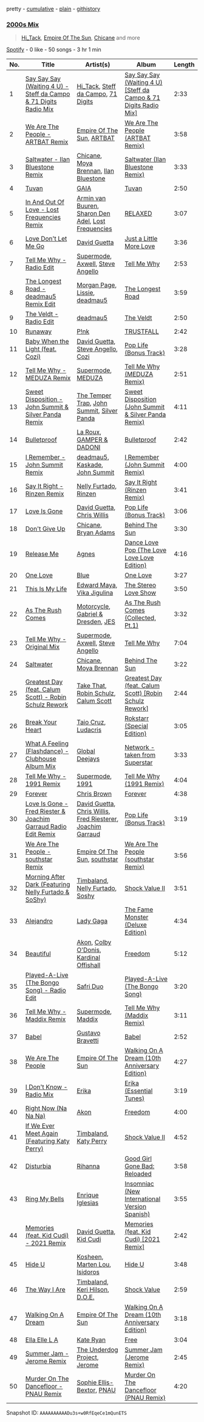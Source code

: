 pretty - [cumulative](/playlists/cumulative/37i9dQZF1EQn4jwNIohw50.md) - [plain](/playlists/plain/37i9dQZF1EQn4jwNIohw50) - [githistory](https://github.githistory.xyz/mdn522/spotify-playlist-archive/blob/main/playlists/plain/37i9dQZF1EQn4jwNIohw50)

### [2000s Mix](https://open.spotify.com/playlist/37i9dQZF1EQn4jwNIohw50)

> <a href=spotify:playlist:37i9dQZF1EIVkA4z4cMACg>Hi\_Tack</a>, <a href=spotify:playlist:37i9dQZF1EIWpW3jQExM4k>Empire Of The Sun</a>, <a href=spotify:playlist:37i9dQZF1EIYYYFANamlze>Chicane</a> and more

[Spotify](https://open.spotify.com/user/spotify) - 0 like - 50 songs - 3 hr 1 min

| No. | Title | Artist(s) | Album | Length |
|---|---|---|---|---|
| 1 | [Say Say Say \(Waiting 4 U\) \- Steff da Campo & 71 Digits Radio Mix](https://open.spotify.com/track/3Ns7GYmCWy4DLI3e6yRE5d) | [Hi\_Tack](https://open.spotify.com/artist/6N1W9mAlncCKbqBHgBR2bN), [Steff da Campo](https://open.spotify.com/artist/7Bo6vpAmmhylCRWoHSBkcZ), [71 Digits](https://open.spotify.com/artist/7rYojRyXBLPrX6UWfnAkaC) | [Say Say Say \(Waiting 4 U\) \[Steff da Campo & 71 Digits Radio Mix\]](https://open.spotify.com/album/4GpHS9jAkQc9tsWJlSQ8qw) | 2:33 |
| 2 | [We Are The People \- ARTBAT Remix](https://open.spotify.com/track/0L6223jyrD2qFSxSmjpEMP) | [Empire Of The Sun](https://open.spotify.com/artist/67hb7towEyKvt5Z8Bx306c), [ARTBAT](https://open.spotify.com/artist/3BkRu2TGd2I1uBxZKddfg1) | [We Are The People \(ARTBAT Remix\)](https://open.spotify.com/album/60byCifK9JXAUwNzbpfSS2) | 3:58 |
| 3 | [Saltwater \- Ilan Bluestone Remix](https://open.spotify.com/track/6kfV43UhRUbv8FMRNs19JN) | [Chicane](https://open.spotify.com/artist/5GxyeQagayzZOg4UwffQlD), [Moya Brennan](https://open.spotify.com/artist/3ZvmmlF8EMEpnnK90jfuJv), [Ilan Bluestone](https://open.spotify.com/artist/1yoZuH2j43vVSWsOwYuQyn) | [Saltwater \(Ilan Bluestone Remix\)](https://open.spotify.com/album/1YkXjp5qjHg1cuUYC1m2Cj) | 3:33 |
| 4 | [Tuvan](https://open.spotify.com/track/1QH83zBuFEy7Tbgf2UvAnD) | [GAIA](https://open.spotify.com/artist/3Jkc5q9qBSNOTf3IvAyJW9) | [Tuvan](https://open.spotify.com/album/1RCkW5PuJuuYQYDmkin7WH) | 2:50 |
| 5 | [In And Out Of Love \- Lost Frequencies Remix](https://open.spotify.com/track/1fVP2YR31xXA6imWfFlKyV) | [Armin van Buuren](https://open.spotify.com/artist/0SfsnGyD8FpIN4U4WCkBZ5), [Sharon Den Adel](https://open.spotify.com/artist/2GST08xzn3dJilysjDhSmi), [Lost Frequencies](https://open.spotify.com/artist/7f5Zgnp2spUuuzKplmRkt7) | [RELAXED](https://open.spotify.com/album/3NrgI683Ssrc5uMddFIplo) | 3:07 |
| 6 | [Love Don't Let Me Go](https://open.spotify.com/track/0mIAWTIXUP9Os5RBXKclO6) | [David Guetta](https://open.spotify.com/artist/1Cs0zKBU1kc0i8ypK3B9ai) | [Just a Little More Love](https://open.spotify.com/album/51fJbB1qe3EfUvb3fMK2jr) | 3:36 |
| 7 | [Tell Me Why \- Radio Edit](https://open.spotify.com/track/4yhGkvdYU5bi4950r80FRo) | [Supermode](https://open.spotify.com/artist/7urnl0uH1w3NCoErxw7AUK), [Axwell](https://open.spotify.com/artist/1xNmvlEiICkRlRGqlNFZ43), [Steve Angello](https://open.spotify.com/artist/4FqPRilb0Ja0TKG3RS3y4s) | [Tell Me Why](https://open.spotify.com/album/7lmGSzQRrvXvvvghZoYZkn) | 2:53 |
| 8 | [The Longest Road \- deadmau5 Remix Edit](https://open.spotify.com/track/77w8cBOdasP7aNcPD9Dec8) | [Morgan Page](https://open.spotify.com/artist/1N9n8MSxrr4Emhb566493b), [Lissie](https://open.spotify.com/artist/3j4FHbC5zwmYGJ7r0ZgaMt), [deadmau5](https://open.spotify.com/artist/2CIMQHirSU0MQqyYHq0eOx) | [The Longest Road](https://open.spotify.com/album/2WLFwif81NStLAwtQQtsFs) | 3:59 |
| 9 | [The Veldt \- Radio Edit](https://open.spotify.com/track/1vQ92830bxiBcIhpUj4qrn) | [deadmau5](https://open.spotify.com/artist/2CIMQHirSU0MQqyYHq0eOx) | [The Veldt](https://open.spotify.com/album/0pJJgBzj26qnE1nSQUxaB0) | 2:50 |
| 10 | [Runaway](https://open.spotify.com/track/72RjHoPZPW3LZHgVS4akIy) | [P!nk](https://open.spotify.com/artist/1KCSPY1glIKqW2TotWuXOR) | [TRUSTFALL](https://open.spotify.com/album/1GIWJs7mEdzKym3tQ8QScJ) | 2:42 |
| 11 | [Baby When the Light \(feat\. Cozi\)](https://open.spotify.com/track/0T2CFHoETd9UGkOLcRqRxd) | [David Guetta](https://open.spotify.com/artist/1Cs0zKBU1kc0i8ypK3B9ai), [Steve Angello](https://open.spotify.com/artist/4FqPRilb0Ja0TKG3RS3y4s), [Cozi](https://open.spotify.com/artist/2L5xi76mB2qwg00CMkuyEN) | [Pop Life \(Bonus Track\)](https://open.spotify.com/album/7vgf9k0Wypgo5oSZEYBkdX) | 3:28 |
| 12 | [Tell Me Why \- MEDUZA Remix](https://open.spotify.com/track/7jrMFjEq0t09f7m3HnnWXl) | [Supermode](https://open.spotify.com/artist/7urnl0uH1w3NCoErxw7AUK), [MEDUZA](https://open.spotify.com/artist/0xRXCcSX89eobfrshSVdyu) | [Tell Me Why \(MEDUZA Remix\)](https://open.spotify.com/album/6CTjQWx50yUs4wNu95cnlM) | 2:51 |
| 13 | [Sweet Disposition \- John Summit & Silver Panda Remix](https://open.spotify.com/track/7rXke3ttpL2uXel9Nesf4u) | [The Temper Trap](https://open.spotify.com/artist/4W48hZAnAHVOC2c8WH8pcq), [John Summit](https://open.spotify.com/artist/7kNqXtgeIwFtelmRjWv205), [Silver Panda](https://open.spotify.com/artist/310IX3ZzFSl14ZvY2dM8Da) | [Sweet Disposition \(John Summit & Silver Panda Remix\)](https://open.spotify.com/album/6BM3arvtpuj41WO2E4V77i) | 4:11 |
| 14 | [Bulletproof](https://open.spotify.com/track/0SyxZC4wlqAwf20cHE6Xon) | [La Roux](https://open.spotify.com/artist/3K2zB87GZv1krx031en5VA), [GAMPER & DADONI](https://open.spotify.com/artist/6HQ6vf4AloXyVNdyJhrX1J) | [Bulletproof](https://open.spotify.com/album/5TSSlGJmfkBNC4M3uoMswL) | 2:42 |
| 15 | [I Remember \- John Summit Remix](https://open.spotify.com/track/7EroGeDg1uteOaQ45Ftfiz) | [deadmau5](https://open.spotify.com/artist/2CIMQHirSU0MQqyYHq0eOx), [Kaskade](https://open.spotify.com/artist/6TQj5BFPooTa08A7pk8AQ1), [John Summit](https://open.spotify.com/artist/7kNqXtgeIwFtelmRjWv205) | [I Remember \(John Summit Remix\)](https://open.spotify.com/album/5lCL6lNKV2GPQM5uIgDm03) | 4:00 |
| 16 | [Say It Right \- Rinzen Remix](https://open.spotify.com/track/6EUfZGFToR6jPqyzAoH8WY) | [Nelly Furtado](https://open.spotify.com/artist/2jw70GZXlAI8QzWeY2bgRc), [Rinzen](https://open.spotify.com/artist/0kYFb6blNbeBAHaQqyURgI) | [Say It Right \(Rinzen Remix\)](https://open.spotify.com/album/25FbkkzMDapAUDr5CnqTfq) | 3:41 |
| 17 | [Love Is Gone](https://open.spotify.com/track/02PPmzP2ADDqxnlxNIqOVb) | [David Guetta](https://open.spotify.com/artist/1Cs0zKBU1kc0i8ypK3B9ai), [Chris Willis](https://open.spotify.com/artist/2qSEpijpT3YSXgxcXac1ly) | [Pop Life \(Bonus Track\)](https://open.spotify.com/album/7vgf9k0Wypgo5oSZEYBkdX) | 3:06 |
| 18 | [Don't Give Up](https://open.spotify.com/track/0gTeDTRPPVAYcdyPXhWqt2) | [Chicane](https://open.spotify.com/artist/5GxyeQagayzZOg4UwffQlD), [Bryan Adams](https://open.spotify.com/artist/3Z02hBLubJxuFJfhacLSDc) | [Behind The Sun](https://open.spotify.com/album/0XLrcTejd2HyqgmCCajtzG) | 3:30 |
| 19 | [Release Me](https://open.spotify.com/track/4LiJE6pqgsTX3FtukW6bNh) | [Agnes](https://open.spotify.com/artist/6SsTlCsuCYleNza6xGwynu) | [Dance Love Pop \(The Love Love Love Edition\)](https://open.spotify.com/album/6hfmJS7B3wWyQXfMoNuHIA) | 4:16 |
| 20 | [One Love](https://open.spotify.com/track/2W5acFzXf5FrktecuD30Or) | [Blue](https://open.spotify.com/artist/2yEkZBBjhzKzt6LF5XMaFi) | [One Love](https://open.spotify.com/album/7hleBoZbfZyL2umi4JzxCL) | 3:27 |
| 21 | [This Is My Life](https://open.spotify.com/track/09IqZsWBjzgGLPIs98COVD) | [Edward Maya](https://open.spotify.com/artist/6XwwFnewNgWp81MYMK8zLq), [Vika Jigulina](https://open.spotify.com/artist/34dZRjYum6vVBGslgYaBtB) | [The Stereo Love Show](https://open.spotify.com/album/1wUvm4WNwnTSVdxz9qgL1N) | 3:50 |
| 22 | [As The Rush Comes](https://open.spotify.com/track/6yASqy19mcoL7cP4Y57U9s) | [Motorcycle](https://open.spotify.com/artist/7DZ9xBelM79Mlk3Weia4oD), [Gabriel & Dresden](https://open.spotify.com/artist/64KfnYe81Wld2AkG4bkGIV), [JES](https://open.spotify.com/artist/6UAyCjS0OPMd1Ham8bvs9g) | [As The Rush Comes \(Collected, Pt.1\)](https://open.spotify.com/album/10H6u8TyzONLGsizozQuFU) | 3:32 |
| 23 | [Tell Me Why \- Original Mix](https://open.spotify.com/track/0zxUWZsgb9HX4WGYvUGkYF) | [Supermode](https://open.spotify.com/artist/7urnl0uH1w3NCoErxw7AUK), [Axwell](https://open.spotify.com/artist/1xNmvlEiICkRlRGqlNFZ43), [Steve Angello](https://open.spotify.com/artist/4FqPRilb0Ja0TKG3RS3y4s) | [Tell Me Why](https://open.spotify.com/album/7lmGSzQRrvXvvvghZoYZkn) | 7:04 |
| 24 | [Saltwater](https://open.spotify.com/track/7a1jKlij4hReZVlHNOuhai) | [Chicane](https://open.spotify.com/artist/5GxyeQagayzZOg4UwffQlD), [Moya Brennan](https://open.spotify.com/artist/3ZvmmlF8EMEpnnK90jfuJv) | [Behind The Sun](https://open.spotify.com/album/0XLrcTejd2HyqgmCCajtzG) | 3:22 |
| 25 | [Greatest Day \(feat\. Calum Scott\) \- Robin Schulz Rework](https://open.spotify.com/track/1Oae67sHC45sBQMrYhMiWF) | [Take That](https://open.spotify.com/artist/1XgFuvRd7r5g0h844A5ZUQ), [Robin Schulz](https://open.spotify.com/artist/3t5xRXzsuZmMDkQzgOX35S), [Calum Scott](https://open.spotify.com/artist/6ydoSd3N2mwgwBHtF6K7eX) | [Greatest Day \(feat\. Calum Scott\) \[Robin Schulz Rework\]](https://open.spotify.com/album/66L6pO8awweuEwUBn0cLdS) | 2:44 |
| 26 | [Break Your Heart](https://open.spotify.com/track/7mDCg8XTEyDNPzC5Jdt7mu) | [Taio Cruz](https://open.spotify.com/artist/6MF9fzBmfXghAz953czmBC), [Ludacris](https://open.spotify.com/artist/3ipn9JLAPI5GUEo4y4jcoi) | [Rokstarr \(Special Edition\)](https://open.spotify.com/album/3h80tQ7iMvnWIE7EdtRhEm) | 3:05 |
| 27 | [What A Feeling \(Flashdance\) \- Clubhouse Album Mix](https://open.spotify.com/track/5DLxa90qJDrft9CXVFBfi4) | [Global Deejays](https://open.spotify.com/artist/5M0Y6NBi3Wfwo2H1gtPl1L) | [Network \- taken from Superstar](https://open.spotify.com/album/3NBCC4dPJwOG5JNCpXUlNL) | 3:33 |
| 28 | [Tell Me Why \- 1991 Remix](https://open.spotify.com/track/6tGtFeIO3yYuVvNLAdHU0A) | [Supermode](https://open.spotify.com/artist/7urnl0uH1w3NCoErxw7AUK), [1991](https://open.spotify.com/artist/2IP71LH7CbwddhsEXBI0fy) | [Tell Me Why \(1991 Remix\)](https://open.spotify.com/album/0mDiTurOmLzCHPSX0qHalL) | 4:04 |
| 29 | [Forever](https://open.spotify.com/track/3NZJlJemX3mzjf56MqC5ML) | [Chris Brown](https://open.spotify.com/artist/7bXgB6jMjp9ATFy66eO08Z) | [Forever](https://open.spotify.com/album/248cu9M1nYCijfXswwZ8uW) | 4:38 |
| 30 | [Love Is Gone \- Fred Riester & Joachim Garraud Radio Edit Remix](https://open.spotify.com/track/26MKIQXSv7gWFuLmz9LoeE) | [David Guetta](https://open.spotify.com/artist/1Cs0zKBU1kc0i8ypK3B9ai), [Chris Willis](https://open.spotify.com/artist/2qSEpijpT3YSXgxcXac1ly), [Fred Riesterer](https://open.spotify.com/artist/2oBWpcv8MNPflTzyxZ8zVU), [Joachim Garraud](https://open.spotify.com/artist/4EhiIwwMPecLznwn87sRw2) | [Pop Life \(Bonus Track\)](https://open.spotify.com/album/7vgf9k0Wypgo5oSZEYBkdX) | 3:19 |
| 31 | [We Are The People \- southstar Remix](https://open.spotify.com/track/3vLMN02wGnPBdjRVvewedS) | [Empire Of The Sun](https://open.spotify.com/artist/67hb7towEyKvt5Z8Bx306c), [southstar](https://open.spotify.com/artist/1GVuCyb4PlArufUZDUnRQi) | [We Are The People \(southstar Remix\)](https://open.spotify.com/album/28E0EqraSPvGhUQ0jNkUvb) | 3:56 |
| 32 | [Morning After Dark \(Featuring Nelly Furtado & SoShy\)](https://open.spotify.com/track/6mmtxbG5pzkrJ0BrSdg9uW) | [Timbaland](https://open.spotify.com/artist/5Y5TRrQiqgUO4S36tzjIRZ), [Nelly Furtado](https://open.spotify.com/artist/2jw70GZXlAI8QzWeY2bgRc), [Soshy](https://open.spotify.com/artist/1LXdHdzVmQV1GJE0EUxjFp) | [Shock Value II](https://open.spotify.com/album/5FK6borHO8QcztXhXCPn5H) | 3:51 |
| 33 | [Alejandro](https://open.spotify.com/track/4lwavw59UjXUPJZtKNdFYp) | [Lady Gaga](https://open.spotify.com/artist/1HY2Jd0NmPuamShAr6KMms) | [The Fame Monster \(Deluxe Edition\)](https://open.spotify.com/album/6DGZdMi124iOOih9GMlhN2) | 4:34 |
| 34 | [Beautiful](https://open.spotify.com/track/1GLx5tpDdwEFiA7KaikvX2) | [Akon](https://open.spotify.com/artist/0z4gvV4rjIZ9wHck67ucSV), [Colby O'Donis](https://open.spotify.com/artist/7fObcBw9VM3x7ntWKCYl0z), [Kardinal Offishall](https://open.spotify.com/artist/5P2rwRBgIN450RaJxdjYdA) | [Freedom](https://open.spotify.com/album/1Z5oeufZDMMzL8ZlWTZrQg) | 5:12 |
| 35 | [Played\-A\-Live \(The Bongo Song\) \- Radio Edit](https://open.spotify.com/track/71cEGt2SrA5toSCCTVpLMU) | [Safri Duo](https://open.spotify.com/artist/2UOx6w3eHpPKc3RBnNV3Rl) | [Played\-A\-Live \(The Bongo Song\)](https://open.spotify.com/album/1MxM3wvwaHMpSSCYovfgGN) | 3:20 |
| 36 | [Tell Me Why \- Maddix Remix](https://open.spotify.com/track/5D8Z0KkFce9ir2yak7uj5C) | [Supermode](https://open.spotify.com/artist/7urnl0uH1w3NCoErxw7AUK), [Maddix](https://open.spotify.com/artist/0RMeG9M8QFzss9bAbq99KA) | [Tell Me Why \(Maddix Remix\)](https://open.spotify.com/album/30GbdnnaB9AfEGBw3sVWBe) | 3:11 |
| 37 | [Babel](https://open.spotify.com/track/6b8VuRQmxLjUM4KvqpuYOP) | [Gustavo Bravetti](https://open.spotify.com/artist/3COgt6jQqmGpT8vM79C7R9) | [Babel](https://open.spotify.com/album/4x3ubg4BHqes69AX7kENNo) | 2:52 |
| 38 | [We Are The People](https://open.spotify.com/track/3zEN0ii6s4DHHBpnTp3RP7) | [Empire Of The Sun](https://open.spotify.com/artist/67hb7towEyKvt5Z8Bx306c) | [Walking On A Dream \(10th Anniversary Edition\)](https://open.spotify.com/album/5B6XfyHHYawyLkEvNvhSPh) | 4:27 |
| 39 | [I Don't Know \- Radio Mix](https://open.spotify.com/track/7iwPGVfoiedHFNHvpxTznL) | [Erika](https://open.spotify.com/artist/5N9lpSK39RSCDkLxPNH4KC) | [Erika \(Essential Tunes\)](https://open.spotify.com/album/5t0M5IUCcpE96by5cOVJZ1) | 3:19 |
| 40 | [Right Now \(Na Na Na\)](https://open.spotify.com/track/5Ravsw8TmHN5wBiYPPYUFw) | [Akon](https://open.spotify.com/artist/0z4gvV4rjIZ9wHck67ucSV) | [Freedom](https://open.spotify.com/album/1Z5oeufZDMMzL8ZlWTZrQg) | 4:00 |
| 41 | [If We Ever Meet Again \(Featuring Katy Perry\)](https://open.spotify.com/track/360UM2DaiHZPRu0EsrOvMp) | [Timbaland](https://open.spotify.com/artist/5Y5TRrQiqgUO4S36tzjIRZ), [Katy Perry](https://open.spotify.com/artist/6jJ0s89eD6GaHleKKya26X) | [Shock Value II](https://open.spotify.com/album/5FK6borHO8QcztXhXCPn5H) | 4:52 |
| 42 | [Disturbia](https://open.spotify.com/track/2VOomzT6VavJOGBeySqaMc) | [Rihanna](https://open.spotify.com/artist/5pKCCKE2ajJHZ9KAiaK11H) | [Good Girl Gone Bad: Reloaded](https://open.spotify.com/album/3JSWZWeTHF4HDGt5Eozdy7) | 3:58 |
| 43 | [Ring My Bells](https://open.spotify.com/track/1boXlVWALXZuKRlClpuA43) | [Enrique Iglesias](https://open.spotify.com/artist/7qG3b048QCHVRO5Pv1T5lw) | [Insomniac \(New International Version Spanish\)](https://open.spotify.com/album/6nokJTCkg6CVxVeeQEQsZL) | 3:55 |
| 44 | [Memories \(feat\. Kid Cudi\) \- 2021 Remix](https://open.spotify.com/track/59o6ojGNGJOYiVJSzC6Lsa) | [David Guetta](https://open.spotify.com/artist/1Cs0zKBU1kc0i8ypK3B9ai), [Kid Cudi](https://open.spotify.com/artist/0fA0VVWsXO9YnASrzqfmYu) | [Memories \(feat\. Kid Cudi\) \[2021 Remix\]](https://open.spotify.com/album/6YjGFGvxaNPwD2sQjECHSX) | 2:42 |
| 45 | [Hide U](https://open.spotify.com/track/4V5CI7i0zZJxXUgwzfjuDI) | [Kosheen](https://open.spotify.com/artist/5squ8uM6fhMQY71t9xobJC), [Marten Lou](https://open.spotify.com/artist/7MmHXD2ESooP0XdgrVuKTK), [Isidoros](https://open.spotify.com/artist/7mruJTmwlBJyHBAdnMtCrb) | [Hide U](https://open.spotify.com/album/1M1V1AUFqCvUMqREoveuAG) | 3:48 |
| 46 | [The Way I Are](https://open.spotify.com/track/2bLqfJjuC5syrsgDsZfGmn) | [Timbaland](https://open.spotify.com/artist/5Y5TRrQiqgUO4S36tzjIRZ), [Keri Hilson](https://open.spotify.com/artist/63wjoROpeh5f11Qm93UiJ1), [D.O.E.](https://open.spotify.com/artist/4TLCPR1sMYoNU1jA7O4uww) | [Shock Value](https://open.spotify.com/album/4BxB8U8QgpR4UCvJ0moj8Z) | 2:59 |
| 47 | [Walking On A Dream](https://open.spotify.com/track/5r5cp9IpziiIsR6b93vcnQ) | [Empire Of The Sun](https://open.spotify.com/artist/67hb7towEyKvt5Z8Bx306c) | [Walking On A Dream \(10th Anniversary Edition\)](https://open.spotify.com/album/5B6XfyHHYawyLkEvNvhSPh) | 3:18 |
| 48 | [Ella Elle L A](https://open.spotify.com/track/2uWK6uBDfyg78xfiH1iiFP) | [Kate Ryan](https://open.spotify.com/artist/47BNWfpngeFHYvBlPPyraM) | [Free](https://open.spotify.com/album/4SPD09dxTSb1isoxVSNhAq) | 3:04 |
| 49 | [Summer Jam \- Jerome Remix](https://open.spotify.com/track/5CHguyJ9h81QrwbCCDvNqT) | [The Underdog Project](https://open.spotify.com/artist/06XDzzi31mBGSsaAABTZLb), [Jerome](https://open.spotify.com/artist/4xcDVatLFh6qlcm41er3LV) | [Summer Jam \(Jerome Remix\)](https://open.spotify.com/album/4ojQEUE45Cd8Ygm6ihpnJV) | 2:45 |
| 50 | [Murder On The Dancefloor \- PNAU Remix](https://open.spotify.com/track/2Rhh3ZhukJfTKoBVzIYTaf) | [Sophie Ellis\-Bextor](https://open.spotify.com/artist/2cBh5lVMg222FFuRU7EfDE), [PNAU](https://open.spotify.com/artist/6n28c9qs9hNGriNa72b26u) | [Murder On The Dancefloor \(PNAU Remix\)](https://open.spotify.com/album/02oNjidORbldUslV7kMWAZ) | 4:20 |

Snapshot ID: `AAAAAAAAAADu3s+w0RfEqeCe1mQunETS`
